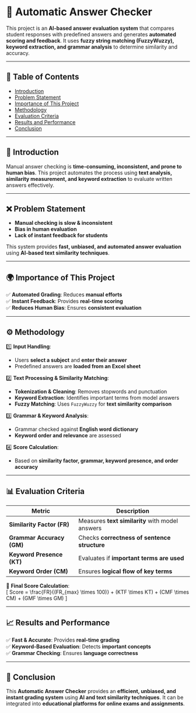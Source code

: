 # 📝 Automatic Answer Checker  

This project is an **AI-based answer evaluation system** that compares student responses with predefined answers and generates **automated scoring and feedback**. It uses **fuzzy string matching (FuzzyWuzzy), keyword extraction, and grammar analysis** to determine similarity and accuracy.  

---

## 📌 Table of Contents  
- [Introduction](#introduction)  
- [Problem Statement](#problem-statement)  
- [Importance of This Project](#importance-of-this-project)  
- [Methodology](#methodology)  
- [Evaluation Criteria](#evaluation-criteria)  
- [Results and Performance](#results-and-performance)  
- [Conclusion](#conclusion)  

---

## 📖 Introduction  
Manual answer checking is **time-consuming, inconsistent, and prone to human bias**. This project automates the process using **text analysis, similarity measurement, and keyword extraction** to evaluate written answers effectively.  

---

## ❌ Problem Statement  
- **Manual checking is slow & inconsistent**  
- **Bias in human evaluation**  
- **Lack of instant feedback for students**  

This system provides **fast, unbiased, and automated answer evaluation** using **AI-based text similarity techniques**.  

---

## 🌍 Importance of This Project  
✅ **Automated Grading**: Reduces **manual efforts**  
✅ **Instant Feedback**: Provides **real-time scoring**  
✅ **Reduces Human Bias**: Ensures **consistent evaluation**  

---

## ⚙️ Methodology  
1️⃣ **Input Handling**:  
   - Users **select a subject** and **enter their answer**  
   - Predefined answers are **loaded from an Excel sheet**  

2️⃣ **Text Processing & Similarity Matching**:  
   - **Tokenization & Cleaning**: Removes stopwords and punctuation  
   - **Keyword Extraction**: Identifies important terms from model answers  
   - **Fuzzy Matching**: Uses `FuzzyWuzzy` for **text similarity comparison**  

3️⃣ **Grammar & Keyword Analysis**:  
   - Grammar checked against **English word dictionary**  
   - **Keyword order and relevance** are assessed  

4️⃣ **Score Calculation**:  
   - Based on **similarity factor, grammar, keyword presence, and order accuracy**  

---

## 📊 Evaluation Criteria  
| Metric                    | Description |  
|---------------------------|-------------|  
| **Similarity Factor (FR)** | Measures **text similarity** with model answers |  
| **Grammar Accuracy (GM)** | Checks **correctness of sentence structure** |  
| **Keyword Presence (KT)** | Evaluates if **important terms are used** |  
| **Keyword Order (CM)**    | Ensures **logical flow of key terms** |  

🔢 **Final Score Calculation**:  
\[
Score = \frac{FR}{(FR_{max} \times 100)} + (KTF \times KT) + (CMF \times CM) + (GMF \times GM)
\]  

---

## 📈 Results and Performance  
✅ **Fast & Accurate**: Provides **real-time grading**  
✅ **Keyword-Based Evaluation**: Detects **important concepts**  
✅ **Grammar Checking**: Ensures **language correctness**  

---

## 🏁 Conclusion  
This **Automatic Answer Checker** provides an **efficient, unbiased, and instant grading system** using **AI and text similarity techniques**. It can be integrated into **educational platforms for online exams and assignments**.  
